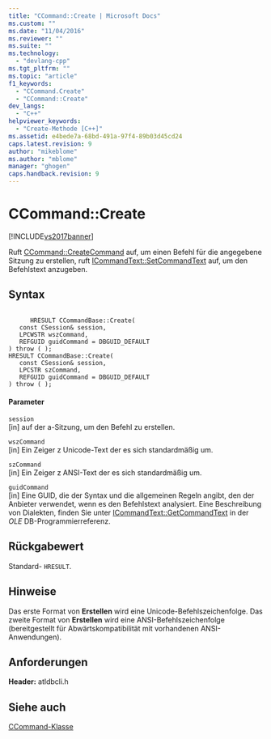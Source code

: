```yaml
---
title: "CCommand::Create | Microsoft Docs"
ms.custom: ""
ms.date: "11/04/2016"
ms.reviewer: ""
ms.suite: ""
ms.technology: 
  - "devlang-cpp"
ms.tgt_pltfrm: ""
ms.topic: "article"
f1_keywords: 
  - "CCommand.Create"
  - "CCommand::Create"
dev_langs: 
  - "C++"
helpviewer_keywords: 
  - "Create-Methode [C++]"
ms.assetid: e4bede7a-68bd-491a-97f4-89b03d45cd24
caps.latest.revision: 9
author: "mikeblome"
ms.author: "mblome"
manager: "ghogen"
caps.handback.revision: 9
---
```

# CCommand::Create
[!INCLUDE[vs2017banner](../../assembler/inline/includes/vs2017banner.md)]

Ruft [CCommand::CreateCommand](../../data/oledb/ccommand-createcommand.md) auf, um einen Befehl für die angegebene Sitzung zu erstellen, ruft [ICommandText::SetCommandText](https://msdn.microsoft.com/en-us/library/ms709825.aspx) auf, um den Befehlstext anzugeben.  
  
## Syntax  
  
```  
  
      HRESULT CCommandBase::Create(  
   const CSession& session,   
   LPCWSTR wszCommand,   
   REFGUID guidCommand = DBGUID_DEFAULT  
) throw ( );  
HRESULT CCommandBase::Create(  
   const CSession& session,   
   LPCSTR szCommand,   
   REFGUID guidCommand = DBGUID_DEFAULT  
) throw ( );  
```  
  
#### Parameter  
 `session`  
 \[in\] auf der a\-Sitzung, um den Befehl zu erstellen.  
  
 `wszCommand`  
 \[in\] Ein Zeiger z Unicode\-Text der es sich standardmäßig um.  
  
 `szCommand`  
 \[in\] Ein Zeiger z ANSI\-Text der es sich standardmäßig um.  
  
 `guidCommand`  
 \[in\] Eine GUID, die der Syntax und die allgemeinen Regeln angibt, den der Anbieter verwendet, wenn es den Befehlstext analysiert.  Eine Beschreibung von Dialekten, finden Sie unter [ICommandText::GetCommandText](https://msdn.microsoft.com/en-us/library/ms709825.aspx) in der *OLE* DB\-Programmierreferenz.  
  
## Rückgabewert  
 Standard\- `HRESULT`.  
  
## Hinweise  
 Das erste Format von **Erstellen** wird eine Unicode\-Befehlszeichenfolge.  Das zweite Format von **Erstellen** wird eine ANSI\-Befehlszeichenfolge \(bereitgestellt für Abwärtskompatibilität mit vorhandenen ANSI\-Anwendungen\).  
  
## Anforderungen  
 **Header:** atldbcli.h  
  
## Siehe auch  
 [CCommand\-Klasse](../../data/oledb/ccommand-class.md)